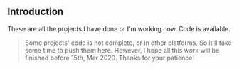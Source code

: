 ## Introduction

These are all the projects I have done or I'm working now. Code is available.

> Some projects' code is not complete, or in other platforms. So it'll take some time to push them here. However, I hope all this work will be finished before 15th, Mar 2020. Thanks for your patience!

